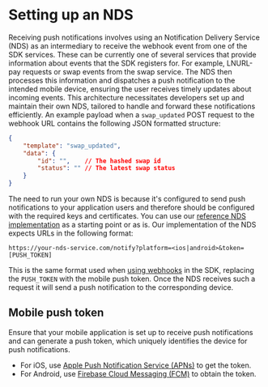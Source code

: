 # Setting up an NDS

Receiving push notifications involves using an Notification Delivery Service (NDS) as an intermediary to receive the webhook event from one of the SDK services. These can be currently one of several services that provide information about events that the SDK registers for. For example, LNURL-pay requests or swap events from the swap service. The NDS then processes this information and dispatches a push notification to the intended mobile device, ensuring the user receives timely updates about incoming events. This architecture necessitates developers set up and maintain their own NDS, tailored to handle and forward these notifications efficiently. An example payload when a `swap_updated` POST request to the webhook URL contains the following JSON formatted structure:

```json
{
    "template": "swap_updated",
    "data": {  
        "id": "",    // The hashed swap id
        "status": "" // The latest swap status
    }
}
```

The need to run your own NDS is because it's configured to send push notifications to your application users and therefore should be configured with the required keys and certificates. You can use our [reference NDS implementation](https://github.com/breez/notify) as a starting point or as is. Our implementation of the NDS expects URLs in the following format:
```
https://your-nds-service.com/notify?platform=<ios|android>&token=[PUSH_TOKEN]
```
  


This is the same format used when [using webhooks](using_webhooks.md) in the SDK, replacing the `PUSH_TOKEN` with the mobile push token. Once the NDS receives such a request it will send a push notification to the corresponding device.

## Mobile push token
Ensure that your mobile application is set up to receive push notifications and can generate a push token, which uniquely identifies the device for push notifications.
* For iOS, use [Apple Push Notification Service (APNs)](https://developer.apple.com/documentation/usernotifications/registering_your_app_with_apns) to get the token.
* For Android, use [Firebase Cloud Messaging (FCM)](https://firebase.google.com/docs/cloud-messaging/manage-tokens) to obtain the token.
